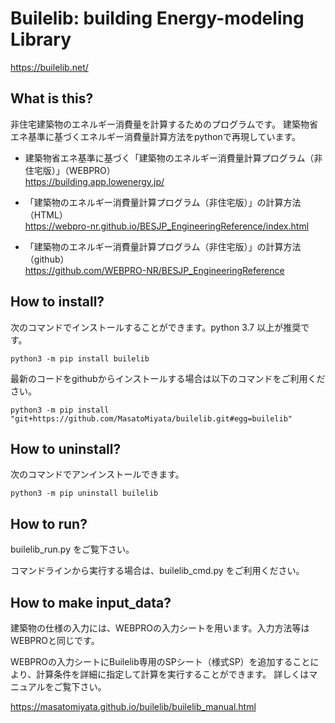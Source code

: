 # Builelib: building Energy-modeling Library

https://builelib.net/

## What is this?

非住宅建築物のエネルギー消費量を計算するためのプログラムです。
建築物省エネ基準に基づくエネルギー消費量計算方法をpythonで再現しています。

- 建築物省エネ基準に基づく「建築物のエネルギー消費量計算プログラム（非住宅版）」（WEBPRO）  
https://building.app.lowenergy.jp/

- 「建築物のエネルギー消費量計算プログラム（非住宅版）」の計算方法（HTML）  
https://webpro-nr.github.io/BESJP_EngineeringReference/index.html

- 「建築物のエネルギー消費量計算プログラム（非住宅版）」の計算方法（github）  
https://github.com/WEBPRO-NR/BESJP_EngineeringReference

## How to install?

次のコマンドでインストールすることができます。python 3.7 以上が推奨です。
```
python3 -m pip install builelib
```
最新のコードをgithubからインストールする場合は以下のコマンドをご利用ください。
```
python3 -m pip install "git+https://github.com/MasatoMiyata/builelib.git#egg=builelib"
```
## How to uninstall?

次のコマンドでアンインストールできます。
```
python3 -m pip uninstall builelib
```

## How to run?

builelib_run.py をご覧下さい。

コマンドラインから実行する場合は、builelib_cmd.py をご利用ください。

## How to make input_data?

建築物の仕様の入力には、WEBPROの入力シートを用います。入力方法等はWEBPROと同じです。

WEBPROの入力シートにBuilelib専用のSPシート（様式SP）を追加することにより、計算条件を詳細に指定して計算を実行することができます。
詳しくはマニュアルをご覧下さい。

https://masatomiyata.github.io/builelib/builelib_manual.html

